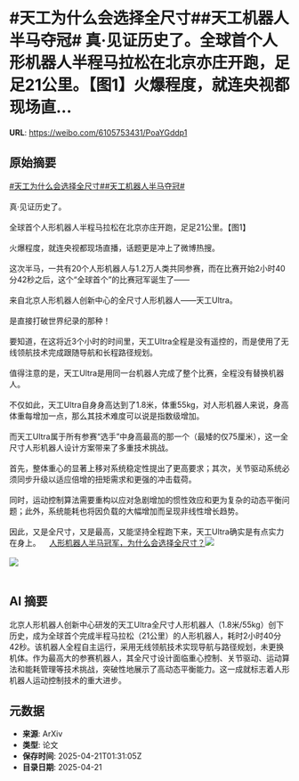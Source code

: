# #天工为什么会选择全尺寸##天工机器人半马夺冠# 真·见证历史了。全球首个人形机器人半程马拉松在北京亦庄开跑，足足21公里。【图1】火爆程度，就连央视都现场直...

**URL**: https://weibo.com/6105753431/PoaYGddp1

## 原始摘要

<a href="https://m.weibo.cn/search?containerid=231522type%3D1%26t%3D10%26q%3D%23%E5%A4%A9%E5%B7%A5%E4%B8%BA%E4%BB%80%E4%B9%88%E4%BC%9A%E9%80%89%E6%8B%A9%E5%85%A8%E5%B0%BA%E5%AF%B8%23&amp;extparam=%23%E5%A4%A9%E5%B7%A5%E4%B8%BA%E4%BB%80%E4%B9%88%E4%BC%9A%E9%80%89%E6%8B%A9%E5%85%A8%E5%B0%BA%E5%AF%B8%23" data-hide=""><span class="surl-text">#天工为什么会选择全尺寸#</span></a><a href="https://m.weibo.cn/search?containerid=231522type%3D1%26t%3D10%26q%3D%23%E5%A4%A9%E5%B7%A5%E6%9C%BA%E5%99%A8%E4%BA%BA%E5%8D%8A%E9%A9%AC%E5%A4%BA%E5%86%A0%23&amp;extparam=%23%E5%A4%A9%E5%B7%A5%E6%9C%BA%E5%99%A8%E4%BA%BA%E5%8D%8A%E9%A9%AC%E5%A4%BA%E5%86%A0%23" data-hide=""><span class="surl-text">#天工机器人半马夺冠#</span></a> <br><br>真·见证历史了。<br><br>全球首个人形机器人半程马拉松在北京亦庄开跑，足足21公里。【图1】<br><br>火爆程度，就连央视都现场直播，话题更是冲上了微博热搜。<br><br>这次半马，一共有20个人形机器人与1.2万人类共同参赛，而在比赛开始2小时40分42秒之后，这个“全球首个”的比赛冠军诞生了——<br><br>来自北京人形机器人创新中心的全尺寸人形机器人——天工Ultra。<br><br>是直接打破世界纪录的那种！<br><br>要知道，在这将近3个小时的时间里，天工Ultra全程是没有遥控的，而是使用了无线领航技术完成跟随导航和长程路径规划。<br><br>值得注意的是，天工Ultra是用同一台机器人完成了整个比赛，全程没有替换机器人。<br><br>不仅如此，天工Ultra自身身高达到了1.8米，体重55kg，对人形机器人来说，身高体重每增加一点，那么其技术难度可以说是指数级增加。<br><br>而天工Ultra属于所有参赛“选手”中身高最高的那一个（最矮的仅75厘米），这一全尺寸人形机器人设计方案带来了多重技术挑战。<br><br>首先，整体重心的显著上移对系统稳定性提出了更高要求；其次，关节驱动系统必须同步升级以适应倍增的扭矩需求和更强的冲击载荷。<br><br>同时，运动控制算法需要重构以应对急剧增加的惯性效应和更为复杂的动态平衡问题；此外，系统能耗也将因负载的大幅增加而呈现非线性增长趋势。<br><br>因此，又是全尺寸，又是最高，又能坚持全程跑下来，天工Ultra确实是有点实力在身上。<a href="https://weibo.cn/sinaurl?u=https%3A%2F%2Fmp.weixin.qq.com%2Fs%2FS7tiV8g6L2Y02M-aqU7xcA" data-hide=""><span class="url-icon"><img style="width: 1rem;height: 1rem" src="https://h5.sinaimg.cn/upload/2015/09/25/3/timeline_card_small_web_default.png" referrerpolicy="no-referrer"></span><span class="surl-text">人形机器人半马冠军，为什么会选择全尺寸？</span></a><img style="" src="https://tvax3.sinaimg.cn/large/006Fd7o3ly1i0nhwk4q3hj30u00k048z.jpg" referrerpolicy="no-referrer"><br><br><img style="" src="https://tvax2.sinaimg.cn/large/006Fd7o3ly1i0nhwq4tesg30hs0a0x6s.gif" referrerpolicy="no-referrer"><br><br>

## AI 摘要

北京人形机器人创新中心研发的天工Ultra全尺寸人形机器人（1.8米/55kg）创下历史，成为全球首个完成半程马拉松（21公里）的人形机器人，耗时2小时40分42秒。该机器人全程自主运行，采用无线领航技术实现导航与路径规划，未更换机体。作为最高大的参赛机器人，其全尺寸设计面临重心控制、关节驱动、运动算法和能耗管理等技术挑战，突破性地展示了高动态平衡能力。这一成就标志着人形机器人运动控制技术的重大进步。

## 元数据

- **来源**: ArXiv
- **类型**: 论文
- **保存时间**: 2025-04-21T01:31:05Z
- **目录日期**: 2025-04-21
